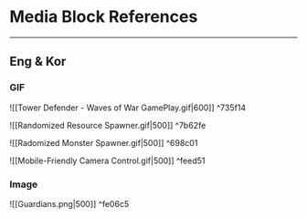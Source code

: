 # Media Block References
---
## Eng & Kor

### GIF
![[Tower Defender - Waves of War GamePlay.gif|600]] ^735f14

![[Randomized Resource Spawner.gif|500]] ^7b62fe

![[Radomized Monster Spawner.gif|500]] ^698c01

![[Mobile-Friendly Camera Control.gif|500]] ^feed51

### Image
![[Guardians.png|500]] ^fe06c5